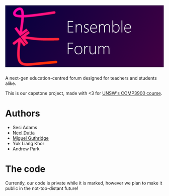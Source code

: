 
# ![Ensemble Forum](https://github.com/EnsembleForum/.github/raw/main/EnsembleForumBanner.png)

A next-gen education-centred forum designed for teachers and students alike.

This is our capstone project, made with <3 for [UNSW's COMP3900 course](https://www.handbook.unsw.edu.au/undergraduate/courses/2022/COMP3900/).

# Authors

* Sesi Adams
* [Neel Dutta](https://ndoot.github.io/portfolio/)
* [Miguel Guthridge](https://github.com/MiguelGuthridge)
* Yuk Liang Khor
* Andrew Park

# The code

Currently, our code is private while it is marked, however we plan to make it public in the not-too-distant future!

